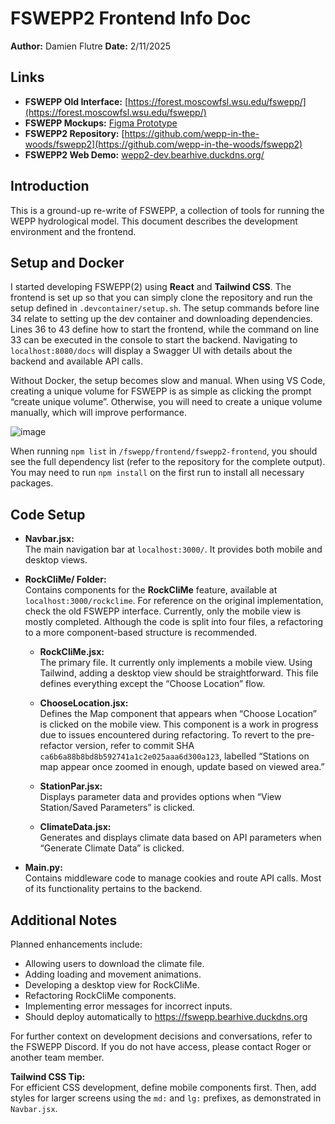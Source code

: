 # FSWEPP2 Frontend Info Doc

**Author:** Damien Flutre
**Date:** 2/11/2025  

## Links

- **FSWEPP Old Interface:** [https://forest.moscowfsl.wsu.edu/fswepp/](https://forest.moscowfsl.wsu.edu/fswepp/)
- **FSWEPP Mockups:** [Figma Prototype](https://www.figma.com/proto/TuWyx6iGytyIz8fGr6B6Oy/FSWEPP-Mockups?page-id=227%3A3553&node-id=259-4289&viewport=1763%2C965%2C0.23&t=QUhvvcPe2mccdsFT-8&scaling=min-zoom&content-scaling=fixed&starting-point-node-id=227%3A3554&hide-ui=1)
- **FSWEPP2 Repository:** [https://github.com/wepp-in-the-woods/fswepp2](https://github.com/wepp-in-the-woods/fswepp2)
- **FSWEPP2 Web Demo:** [wepp2-dev.bearhive.duckdns.org/](https://fswepp2-dev.bearhive.duckdns.org/)

## Introduction

This is a ground-up re-write of FSWEPP, a collection of tools for running the WEPP hydrological model. This document describes the development environment and the frontend.

## Setup and Docker

I started developing FSWEPP(2) using **React** and **Tailwind CSS**. The frontend is set up so that you can simply clone the repository and run the setup defined in `.devcontainer/setup.sh`. The setup commands before line 34 relate to setting up the dev container and downloading dependencies. Lines 36 to 43 define how to start the frontend, while the command on line 33 can be executed in the console to start the backend. Navigating to `localhost:8080/docs` will display a Swagger UI with details about the backend and available API calls.

Without Docker, the setup becomes slow and manual. When using VS Code, creating a unique volume for FSWEPP is as simple as clicking the prompt “create unique volume”. Otherwise, you will need to create a unique volume manually, which will improve performance.

![image](https://github.com/user-attachments/assets/11329290-0844-4507-9252-f7d4aefd1c62)

When running `npm list` in `/fswepp/frontend/fswepp2-frontend`, you should see the full dependency list (refer to the repository for the complete output). You may need to run `npm install` on the first run to install all necessary packages.

## Code Setup

- **Navbar.jsx:**  
  The main navigation bar at `localhost:3000/`. It provides both mobile and desktop views.

- **RockCliMe/ Folder:**  
  Contains components for the **RockCliMe** feature, available at `localhost:3000/rockclime`. For reference on the original implementation, check the old FSWEPP interface. Currently, only the mobile view is mostly completed. Although the code is split into four files, a refactoring to a more component-based structure is recommended.
  
  - **RockCliMe.jsx:**  
    The primary file. It currently only implements a mobile view. Using Tailwind, adding a desktop view should be straightforward. This file defines everything except the “Choose Location” flow.
    
  - **ChooseLocation.jsx:**  
    Defines the Map component that appears when “Choose Location” is clicked on the mobile view. This component is a work in progress due to issues encountered during refactoring. To revert to the pre-refactor version, refer to commit SHA `ca6b6a88b8bd8b592741a1c2e025aaa6d300a123`, labelled “Stations on map appear once zoomed in enough, update based on viewed area.”
    
  - **StationPar.jsx:**  
    Displays parameter data and provides options when “View Station/Saved Parameters” is clicked.
    
  - **ClimateData.jsx:**  
    Generates and displays climate data based on API parameters when “Generate Climate Data” is clicked.

- **Main.py:**  
  Contains middleware code to manage cookies and route API calls. Most of its functionality pertains to the backend.

## Additional Notes

Planned enhancements include:

- Allowing users to download the climate file.
- Adding loading and movement animations.
- Developing a desktop view for RockCliMe.
- Refactoring RockCliMe components.
- Implementing error messages for incorrect inputs.
- Should deploy automatically to https://fswepp.bearhive.duckdns.org

For further context on development decisions and conversations, refer to the FSWEPP Discord. If you do not have access, please contact Roger or another team member.

**Tailwind CSS Tip:**  
For efficient CSS development, define mobile components first. Then, add styles for larger screens using the `md:` and `lg:` prefixes, as demonstrated in `Navbar.jsx`.
